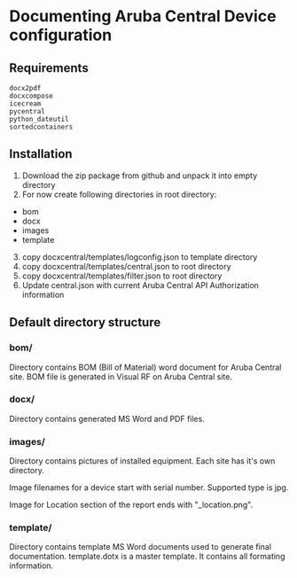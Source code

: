 # Documenting Aruba Central Device configuration

## Requirements
```
docx2pdf
docxcompose
icecream
pycentral
python_dateutil
sortedcontainers
```
## Installation
1. Download the zip package from github and unpack it into empty directory
2. For now create following directories in root directory:
- bom
- docx
- images
- template
3. copy docxcentral/templates/logconfig.json to template directory
4. copy docxcentral/templates/central.json to root directory
5. copy docxcentral/templates/filter.json to root directory
6. Update central.json with current Aruba Central API Authorization information

## Default directory structure

### bom/ 
Directory contains BOM (Bill of Material) word document for Aruba Central site.
BOM file is generated in Visual RF on Aruba Central site.

### docx/
Directory contains generated MS Word and PDF files.

### images/
Directory contains pictures of installed equipment. Each site has it's own directory.

Image filenames for a device start with serial number. Supported type is jpg. 

Image for Location section of the report ends with "_location.png".

### template/
Directory contains template MS Word documents used to generate final documentation.
template.dotx is a master template. It contains all formating information.

